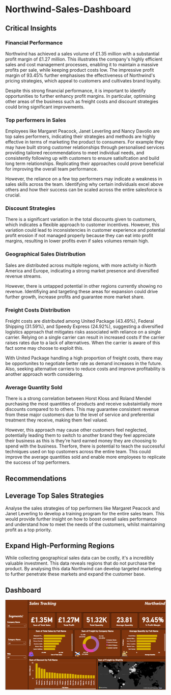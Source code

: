 # Northwind-Sales-Dashboard

## Critical Insights 
### Financial Performance
Northwind has achieved a sales volume of £1.35 million with a substantial profit margin of £1.27 million. This illustrates the company's highly efficient sales and cost management processes, enabling it to maintain a massive profits per sale, while keeping product costs low. The impressive profit margin of 93.45% further emphasises the effectiveness of Northwind's pricing strategies, which appeal to customers and cultivates brand loyalty. 

Despite this strong financial performance, it is important to identify opportunities to further enhancy profit margins. In particular, optimising other areas of the business such as freight costs and discount strategies could bring significant improvements. 

### Top performers in Sales
Employees like Margaret Peacock, Janet Leverling and Nancy Davolio are top sales performers, indicating their strategies and methods are highly effective in terms of marketing the product to consumers. For example they may have built strong customer relationships through personalised services providing tailored recommendations to meet individual needs, and consistently following up with customers to ensure satisifcation and build long term relationships. Replicating their approaches could prove beneficial for improving the overall team performance.

However, the reliance on a few top performers may indicate a weakness in sales skills across the team. Identifying why certain individuals excel above others and how their success can be scaled across the entire salesforce is crucial.

### Discount Strategies
There is a significant variation in the total discounts given to customers, which indicates a flexible approach to customer incentives. However, this variation could lead to inconsistencies in customer experience and potential profit erosion if not managed properly because they can eat into profit margins, resulting in lower profits even if sales volumes remain high.

### Geographical Sales Distribution
Sales are distributed across multiple regions, with more activity in North America and Europe, indicating a strong market presence and diversified revenue streams.

However, there is untapped potential in other regions currently showing no revenue. Identifiying and targeting these areas for expansion could drive further growth, increase profits and guarantee more market share.

### Freight Costs Distribution
Freight costs are distributed among United Package (43.49%), Federal Shipping (31.59%), and Speedy Express (24.92%), suggesting a diversified logistics approach that mitigates risks associated with reliance on a single carrier. Relying on a single carrier can result in increased costs if the carrier raises rates due to a lack of alternatives. When the carrier is aware of this fact some may choose to exploit this.

With United Package handling a high proportion of freight costs, there may be opportunites to negotiate better rate as demand increases in the future. Also, seeking alternative carriers to reduce costs and improve profitability is another approach worth considering.

### Average Quantity Sold
There is a strong correlation between Horst Kloss and Roland Mendel purchasing the most quantities of products and receive substaintially more discounts compared to to others. This may guarantee consistent revenue from these major customers due to the level of service and preferential treatment they receive, making them feel valued.

However, this approach may cause other customers feel neglected, potentially leading them to switch to another brand they feel appreciate their business as this is they're hard earned money they are choosing to spend with the business. Therfore, there is potential to teach the successful techniques used on top customers across the entire team. This could improve the average quantities sold and enable more employees to replicate the success of top performers.

## Recommendations

## Leverage Top Sales Strategies
Analyse the sales strategies  of top performers like Margaret Peacock and Janet Leverling to develop a training program for the entire sales team. This would provide further insight on how to boost overall sales performance and understand how to meet the needs of the customers, whilst maintaining profit as a top priority.

## Expand High-Performing Regions
While collecting geographical sales data can be costly, it's a incredibly valuable investment. This data reveals regions that do not purchase the product. By analysing this data Northwind can develop targeted marketing to further penetrate these markets and expand the customer base.

## Dashboard
![Northwind Dataset](https://github.com/Mojm4321/Northwind-Sales-Dashboard/blob/main/Screenshot%202024-07-13%20213524.png)